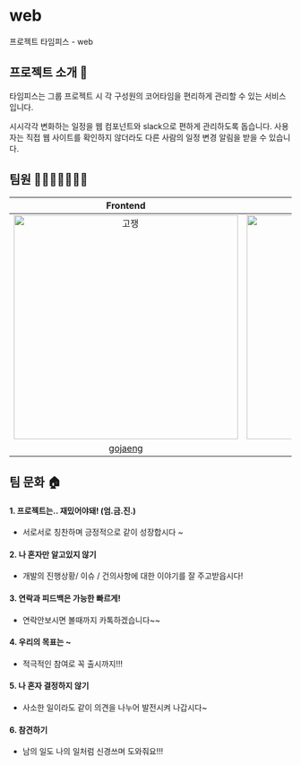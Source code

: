 # web
프로젝트 타임피스 - web

## 프로젝트 소개 📝

타임피스는 그룹 프로젝트 시 각 구성원의 코어타임을 편리하게 관리할 수 있는 서비스입니다.

시시각각 변화하는 일정을 웹 컴포넌트와 slack으로 편하게 관리하도록 돕습니다. 사용자는 직접 웹 사이트를 확인하지 않더라도 다른 사람의 일정 변경 알림을 받을 수 있습니다.

## 팀원 👨‍👨‍👧‍👧👩‍👦‍👦

|Frontend|Frontend|
|:-:|:-:|
|<img src="https://avatars.githubusercontent.com/u/121279571?v=4" width=400px alt="고쟁"/>|<img src="https://avatars.githubusercontent.com/u/115553490?v=4" width=400px alt="두둥"/>|
|[gojaeng](https://github.com/gojaeng)|[ekkk1126](https://github.com/ekkk1126)|

## 팀 문화 🏠

#### 1. 프로젝트는.. 재밌어야돼! (엄.금.진.)

- 서로서로 칭찬하며 긍정적으로 같이 성장합시다 ~

#### 2. 나 혼자만 알고있지 않기

- 개발의 진행상황/ 이슈 / 건의사항에 대한 이야기를 잘 주고받읍시다!

#### 3. 연락과 피드백은 가능한 빠르게!

- 연락안보시면 볼때까지 카톡하겠습니다~~

#### 4. 우리의 목표는 ~

- 적극적인 참여로 꼭 출시까지!!!

#### 5. 나 혼자 결정하지 않기

- 사소한 일이라도 같이 의견을 나누어 발전시켜 나갑시다~

#### 6. 참견하기

- 남의 일도 나의 일처럼 신경쓰며 도와줘요!!!
